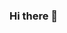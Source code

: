 ### Hi there 👋

<!--
**JohanneJayde/JohanneJayde** is a ✨ _special_ ✨ repository because its `README.md` (this file) appears on your GitHub profile.
[Alt Text]([https://media.giphy.com/media/vFKqnCdLPNOKc/giphy.gif](https://i.imgur.com/IWGBiPe.gif))
Here are some ideas to get you started:

- 🔭 I’m currently working on ...
- 🌱 I’m currently learning ...
- 👯 I’m looking to collaborate on ...
- 🤔 I’m looking for help with ...
- 💬 Ask me about ...
- 📫 How to reach me: ...
- 😄 Pronouns: ...
- ⚡ Fun fact: ...
-->
